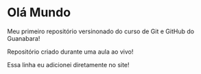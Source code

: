 # Olá Mundo
 Meu primeiro repositório versinonado do curso de Git e GitHub do Guanabara!

 Repositório criado durante uma aula ao vivo!

Essa linha eu adicionei diretamente no site!

